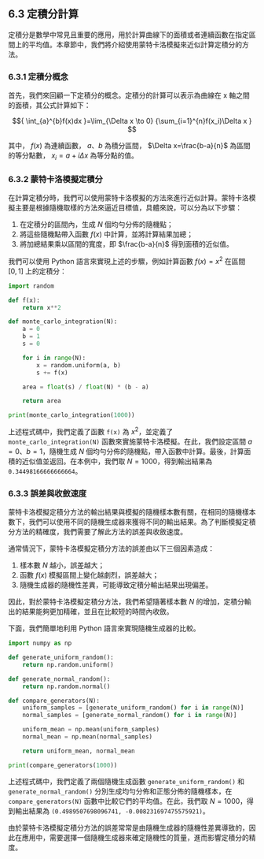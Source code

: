 ## 6.3 定積分計算

定積分是數學中常見且重要的應用，用於計算曲線下的面積或者連續函數在指定區間上的平均值。本章節中，我們將介紹使用蒙特卡洛模擬來近似計算定積分的方法。

### 6.3.1 定積分概念

首先，我們來回顧一下定積分的概念。定積分的計算可以表示為曲線在 x 軸之間的面積，其公式計算如下：

$${ \int_{a}^{b}f(x)dx }=\lim_{\Delta x \to 0}  {\sum_{i=1}^{n}f(x_i)\Delta x } $$

其中， $f(x)$ 為連續函數， $a$、$b$ 為積分區間， $\Delta x=\frac{b-a}{n}$ 為區間的等分點數， $x_i=a+i\Delta x$ 為等分點的值。

### 6.3.2 蒙特卡洛模擬定積分

在計算定積分時，我們可以使用蒙特卡洛模擬的方法來進行近似計算。蒙特卡洛模擬主要是根據隨機取樣的方法來逼近目標值，具體來說，可以分為以下步驟：

1. 在定積分的區間內，生成 $N$ 個均勻分佈的隨機點；
2. 將這些隨機點帶入函數 $f(x)$ 中計算，並將計算結果加總；
3. 將加總結果乘以區間的寬度，即 $\frac{b-a}{n}$ 得到面積的近似值。

我們可以使用 Python 語言來實現上述的步驟，例如計算函數 $f(x)=x^2$ 在區間 $[0,1]$ 上的定積分：

```python
import random

def f(x):
    return x**2

def monte_carlo_integration(N):
    a = 0
    b = 1
    s = 0

    for i in range(N):
        x = random.uniform(a, b)
        s += f(x)

    area = float(s) / float(N) * (b - a)

    return area

print(monte_carlo_integration(1000))
```

上述程式碼中，我們定義了函數 `f(x)` 為 $x^2$，並定義了 `monte_carlo_integration(N)` 函數來實施蒙特卡洛模擬。在此，我們設定區間 $a=0$、$b=1$，隨機生成 $N$ 個均勻分佈的隨機點，帶入函數中計算。最後，計算面積的近似值並返回。在本例中，我們取 $N=1000$，得到輸出結果為 `0.34498166666666664`。

### 6.3.3 誤差與收斂速度

蒙特卡洛模擬定積分方法的輸出結果與模擬的隨機樣本數有關，在相同的隨機樣本數下，我們可以使用不同的隨機生成器來獲得不同的輸出結果。為了判斷模擬定積分方法的精確度，我們需要了解此方法的誤差與收斂速度。

通常情況下，蒙特卡洛模擬定積分方法的誤差由以下三個因素造成：

1. 樣本數 $N$ 越小，誤差越大；
2. 函數 $f(x)$ 模擬區間上變化越劇烈，誤差越大；
3. 隨機生成器的隨機性差異，可能導致定積分輸出結果出現偏差。

因此，對於蒙特卡洛模擬定積分方法，我們希望隨著樣本數 $N$ 的增加，定積分輸出的結果能夠更加精確，並且在比較短的時間內收斂。

下面，我們簡單地利用 Python 語言來實現隨機生成器的比較。

```python
import numpy as np

def generate_uniform_random():
    return np.random.uniform()

def generate_normal_random():
    return np.random.normal()

def compare_generators(N):
    uniform_samples = [generate_uniform_random() for i in range(N)]
    normal_samples = [generate_normal_random() for i in range(N)]

    uniform_mean = np.mean(uniform_samples)
    normal_mean = np.mean(normal_samples)

    return uniform_mean, normal_mean

print(compare_generators(1000))
```

上述程式碼中，我們定義了兩個隨機生成函數 `generate_uniform_random()` 和 `generate_normal_random()` 分別生成均勻分佈和正態分佈的隨機樣本，在 `compare_generators(N)` 函數中比較它們的平均值。在此，我們取 $N=1000$，得到輸出結果為 `(0.4989507698096741, -0.008231697475575921)`。

由於蒙特卡洛模擬定積分方法的誤差常常是由隨機生成器的隨機性差異導致的，因此在應用中，需要選擇一個隨機生成器來確定隨機性的質量，進而影響定積分的精度。
